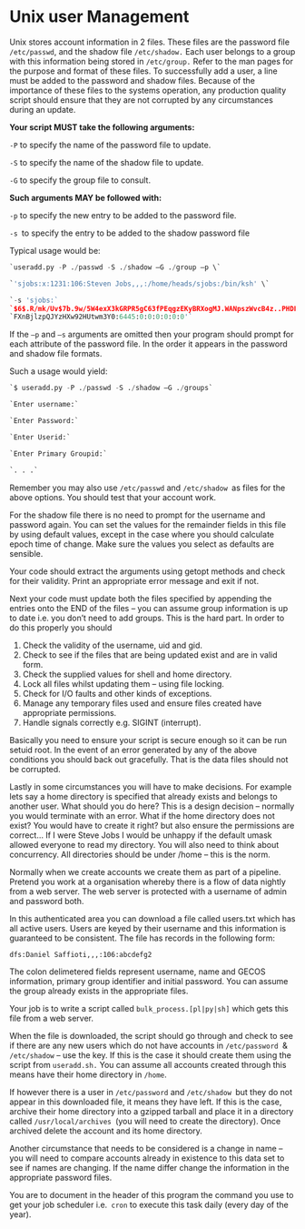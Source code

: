 Unix user Management
==================
Unix stores account information in 2 files. These files are the password file `/etc/passwd`, and the shadow file `/etc/shadow.` Each user belongs to a group with this information being stored in `/etc/group.` Refer to the man pages for the purpose and format of these files. To successfully add a user, a line must be added to the password and shadow files. Because of the importance of these files to the systems operation, any production quality script should ensure that they are not corrupted by any circumstances during an update.

**Your script MUST take the following arguments:**

`-P` to specify the name of the password file to update.

`-S` to specify the name of the shadow file to update.

`-G` to specify the group file to consult.

**Such arguments MAY be followed with:**

`-p` to specify the new entry to be added to the password file.

`-s `to specify the entry to be added to the shadow password file


Typical usage would be:
```python
`useradd.py -P ./passwd -S ./shadow –G ./group –p \`

`'sjobs:x:1231:106:Steven Jobs,,,:/home/heads/sjobs:/bin/ksh' \`

`-s 'sjobs:`
`$6$.R/mk/Uv$7b.9w/5W4exX3kGRPR5gC63fPEqgzEKyBRXogMJ.WANpszWvcB4z..PHDL3M4`
`FXnBjlzpQJYzHXw92HUtwm3Y0:6445:0:0:0:0:0:0'`
```
If the `–p` and `–s` arguments are omitted then your program should prompt for each attribute of the password
file. In the order it appears in the password and shadow file formats.

Such a usage would yield:
```python
`$ useradd.py -P ./passwd -S ./shadow –G ./groups`

`Enter username:`

`Enter Password:`

`Enter Userid:`

`Enter Primary Groupid:`

`. . .`
```
Remember you may also use `/etc/passwd` and `/etc/shadow `as files for the above options. You should test that your account work.

For the shadow file there is no need to prompt for the username and password again. You can set the values for the remainder fields in this file by using default values, except in the case where you should calculate epoch time of change. Make sure the values you select as defaults are sensible.

Your code should extract the arguments using getopt methods and check for their validity. Print an appropriate error message and exit if not.

Next your code must update both the files specified by appending the entries onto the END of the files – you can assume group information is up to date i.e. you don’t need to add groups. This is the hard part. In order to do this properly you should

1.  Check the validity of the username, uid and gid.
2.  Check to see if the files that are being updated exist and are in valid form.
3.  Check the supplied values for shell and home directory.
4.  Lock all files whilst updating them – using file locking.
5.  Check for I/O faults and other kinds of exceptions.
6.  Manage any temporary files used and ensure files created have appropriate permissions.
7.  Handle signals correctly e.g. SIGINT (interrupt).

Basically you need to ensure your script is secure enough so it can be run setuid root. In the event of an error generated by any of the above conditions you should back out gracefully. That is the data files should not be corrupted.


Lastly in some circumstances you will have to make decisions. For example lets say a home directory is specified that already exists and belongs to another user. What should you do here? This is a design decision – normally you would terminate with an error. What if the home directory does not exist? You would have to create it right? but also ensure the permissions are correct… If I were Steve Jobs I would be unhappy if the default umask allowed everyone to read my directory. You will also need to think about concurrency. All directories should be under /home – this is the norm.


Normally when we create accounts we create them as part of a pipeline. Pretend you work at a organisation whereby there is a flow of data nightly from a web server. The web server is protected with a username of admin and password both.

In this authenticated area you can download a file called users.txt which has all active users. Users are keyed by their username and this information is guaranteed to be consistent. The file has records in the following
form:


`dfs:Daniel Saffioti,,,:106:abcdefg2`


The colon delimetered fields represent username, name and GECOS information, primary group identifier and initial password. You can assume the group already exists in the appropriate files.


Your job is to write a script called `bulk_process.[pl|py|sh]` which gets this file from a web server.

When the file is downloaded, the script should go through and check to see if there are any new users which do not have accounts in `/etc/password `& `/etc/shadow` – use the key. If this is the case it should create them using the script from `useradd.sh.` You can assume all accounts created through this means have their home directory in `/home`.


If however there is a user in `/etc/password` and `/etc/shadow `but they do not appear in this
downloaded file, it means they have left. If this is the case, archive their home directory into a gzipped tarball and place it in a directory called `/usr/local/archives `(you will need to create the directory). Once archived delete the account and its home directory.


Another circumstance that needs to be considered is a change in name – you will need to compare accounts already in existence to this data set to see if names are changing. If the name differ change the information in the appropriate password files.


You are to document in the header of this program the command you use to get your job scheduler i.e.` cron` to execute this task daily (every day of the year).
